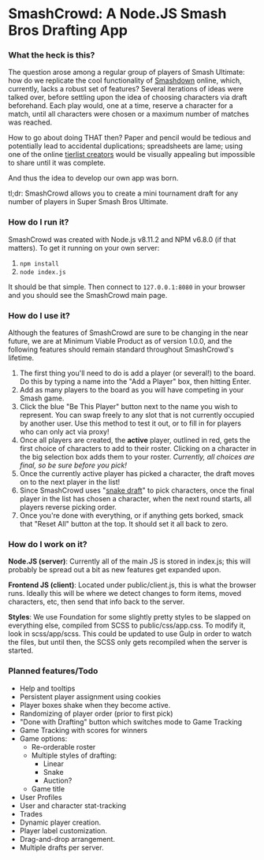 # SmashCrowd: A Node.JS Smash Bros Drafting App

### What the heck is this?

The question arose among a regular group of players of Smash Ultimate: how do we
replicate the cool functionality of [Smashdown](https://www.ssbwiki.com/Smashdown)
online, which, currently, lacks a robust set of features? Several iterations of
ideas were talked over, before settling upon the idea of choosing characters via
draft beforehand. Each play would, one at a time, reserve a character for a match,
until all characters were chosen or a maximum number of matches was reached.

How to go about doing THAT then? Paper and pencil would be tedious and potentially
lead to accidental duplications; spreadsheets are lame; using one of the online
[tierlist creators](https://ssbworld.com/create/tier-list/ultimate/) would be visually
appealing but impossible to share until it was complete.

And thus the idea to develop our own app was born.

tl;dr: SmashCrowd allows you to create a mini tournament draft for any number of
players in Super Smash Bros Ultimate.

### How do I run it?

SmashCrowd was created with Node.js v8.11.2 and NPM v6.8.0 (if that matters).
To get it running on your own server:

1. `npm install`
2. `node index.js`

It should be that simple. Then connect to `127.0.0.1:8080` in your browser and
you should see the SmashCrowd main page.

### How do I use it?

Although the features of SmashCrowd are sure to be changing in the near future,
we are at Minimum Viable Product as of version 1.0.0, and the following features
should remain standard throughout SmashCrowd's lifetime.

1. The first thing you'll need to do is add a player (or several!) to the board.
Do this by typing a name into the "Add a Player" box, then hitting Enter.
1. Add as many players to the board as you will have competing in your Smash game.
1. Click the blue "Be This Player" button next to the name you wish to represent.
You can swap freely to any slot that is not currently occupied by another user.
Use this method to test it out, or to fill in for players who can only act via
proxy!
1. Once all players are created, the **active** player, outlined in red, gets
the first choice of characters to add to their roster. Clicking on a character in
the big selection box adds them to your roster. *Currently, all choices are final,
so be sure before you pick!*
1. Once the currently active player has picked a character, the draft moves on to
the next player in the list!
1. Since SmashCrowd uses "[snake draft](https://www.dummies.com/sports/fantasy-sports/fantasy-football/understanding-fantasy-football-snake-and-auction-drafts/)"
to pick characters, once the final player in the list has chosen a character,
when the next round starts, all players reverse picking order.
1. Once you're done with everything, or if anything gets borked, smack that "Reset
All" button at the top. It should set it all back to zero.

### How do I work on it?

**Node.JS (server)**:
Currently all of the main JS is stored in index.js; this will probably be spread
out a bit as new features get expanded upon.

**Frontend JS (client)**:
Located under public/client.js, this is what the browser runs. Ideally this will
be where we detect changes to form items, moved characters, etc, then send that
info back to the server.

**Styles**:
We use Foundation for some slightly pretty styles to be slapped on everything else,
compiled from SCSS to public/css/app.css. To modify it, look in scss/app/scss.
This could be updated to use Gulp in order to watch the files, but until then,
the SCSS only gets recompiled when the server is started.

### Planned features/Todo

* Help and tooltips
* Persistent player assignment using cookies
* Player boxes shake when they become active.
* Randomizing of player order (prior to first pick)
* "Done with Drafting" button which switches mode to Game Tracking
* Game Tracking with scores for winners
* Game options:
  * Re-orderable roster
  * Multiple styles of drafting:
    * Linear
    * Snake
    * Auction?
  * Game title
* User Profiles
* User and character stat-tracking
* Trades
* Dynamic player creation.
* Player label customization.
* Drag-and-drop arrangement.
* Multiple drafts per server.
